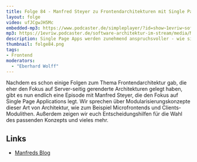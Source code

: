 ```yaml
---
title: Folge 84 - Manfred Steyer zu Frontendarchitekturen mit Single Page Frameworks
layout: folge
video: ufJCgwJH5Mc
embedded-mp3: https://www.podcaster.de/simpleplayer/?id=show~1evriw~software-architektur-im-stream~pod-b347af99d421ca57148aa4da4a&v=1634752761
mp3: https://1evriw.podcaster.de/software-architektur-im-stream/media/ManfredSteyerFrontendarchitekturenSinglePageFrameworks.mp3
description: Single Page Apps werden zunehmend anspruchsvoller - wie sieht eine sinnvolle Frontend-Architektur für SPAs aus?
thumbnail: folge84.png
tags:
- Frontend
moderators:
  - "Eberhard Wolff"
---
```


Nachdem es schon einige Folgen zum Thema Frontendarchitektur gab, die
eher den Fokus auf Server-seitig gerenderte Architekturen gelegt
haben, gibt es nun endlich eine Episode mit Manfred Steyer, die den
Fokus auf Single Page Applications legt. Wir sprechen über
Modularisierungskonzepte dieser Art von Architektur, wie zum Beispiel
Microfrontends und Clients-Modulithen. Außerdem zeigen wir euch
Entscheidungshilfen für die Wahl des passenden Konzepts und vieles
mehr.

## Links

* [Manfreds Blog](https://www.angulararchitects.io/blog/)

